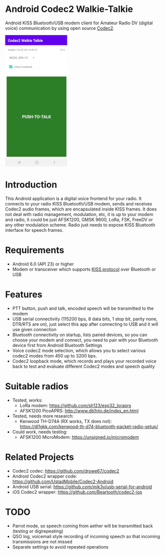 # Android Codec2 Walkie-Talkie
Android KISS Bluetooth/USB modem client for Amateur Radio DV (digital voice) communication by using open source [Codec2](https://github.com/drowe67/codec2).

![alt text](images/screenshot.png)

# Introduction
This Android application is a digital voice frontend for your radio. It connects to your radio KISS Bluetooth/USB modem, sends and receives Codec2 audio frames, which are encapsulated inside KISS frames. It does not deal with radio management, modulation, etc, it is up to your modem and radio, it could be just AFSK1200, GMSK 9600, LoRa, FSK, FreeDV or any other modulation scheme. Radio just needs to expose KISS Bluetooth interface for speech frames.

# Requirements
- Android 6.0 (API 23) or higher
- Modem or transceiver which supports [KISS protocol](https://en.wikipedia.org/wiki/KISS_(TNC)) over Bluetooth or USB

# Features
- PTT button, push and talk, encoded speech will be transmitted to the modem
- USB serial connectivity (115200 bps, 8 data bits, 1 stop bit, parity none, DTR/RTS are on), just select this app after connecting to USB and it will use given connection
- Bluetooth connectivity on startup, lists paired devices, so you can choose your modem and connect, you need to pair with your Bluetooth device first from Android Bluetooth Settings
- Voice codec2 mode selection, which allows you to select various codec2 modes from 450 up to 3200 bps.
- Codec2 loopback mode, which records and plays your recorded voice back to test and evaluate different Codec2 modes and speech quality

# Suitable radios
- Tested, works:
  - LoRa modem: https://github.com/sh123/esp32_loraprs
  - AFSK1200 PicoAPRS: http://www.db1nto.de/index_en.html
- Tested, needs more research:
  - Kenwood TH-D74A (RX works, TX does not): https://dl1gkk.com/kenwood-th-d74-bluetooth-packet-radio-setup/
- Could work, needs testing:
  - AFSK1200 MicroModem: https://unsigned.io/micromodem

# Related Projects
- Codec2 codec: https://github.com/drowe67/codec2
- Android Codec2 wrapper code: https://github.com/UstadMobile/Codec2-Android
- Android USB serial: https://github.com/mik3y/usb-serial-for-android
- iOS Codec2 wrapper: https://github.com/Beartooth/codec2-ios

# TODO
- Parrot mode, so speech coming from aether will be transmitted back (testing or digirepeating)
- QSO log, voicemail style recording of incoming speech so that incoming transmissions are not missed
- Separate settings to avoid repeated operations
